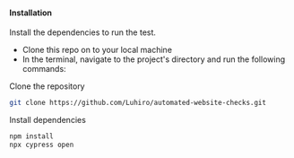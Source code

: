 #### Installation

Install the dependencies to run the test.

- Clone this repo on to your local machine
- In the terminal, navigate to the project's directory and run the following commands:

Clone the repository

```bash
git clone https://github.com/Luhiro/automated-website-checks.git
```

Install dependencies

```bash
npm install
npx cypress open
```
